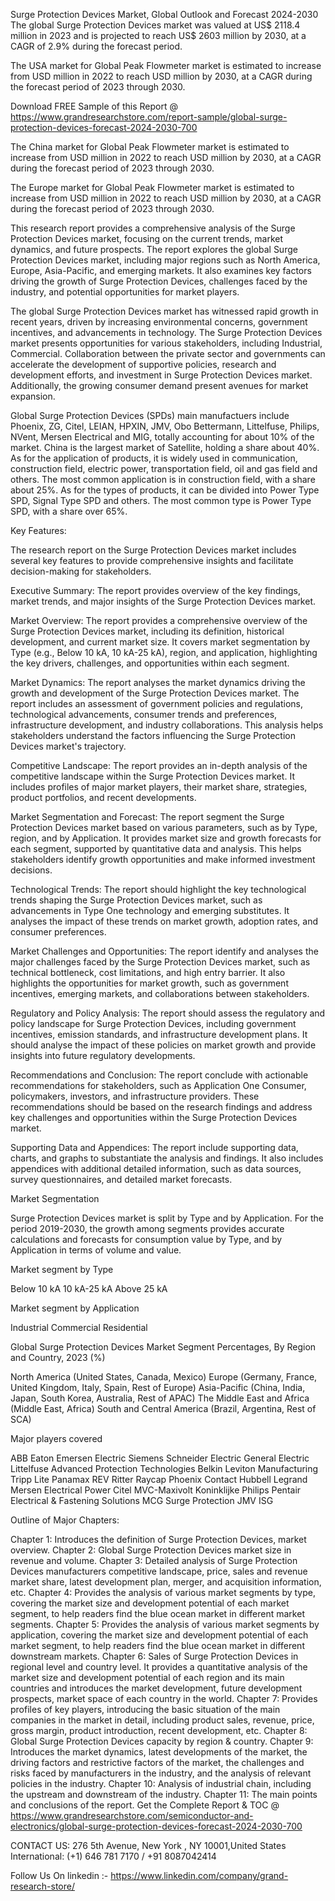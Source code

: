 Surge Protection Devices Market, Global Outlook and Forecast 2024-2030
The global Surge Protection Devices market was valued at US$ 2118.4 million in 2023 and is projected to reach US$ 2603 million by 2030, at a CAGR of 2.9% during the forecast period.

The USA market for Global Peak Flowmeter market is estimated to increase from USD million in 2022 to reach USD million by 2030, at a CAGR during the forecast period of 2023 through 2030.

Download FREE Sample of this Report @ https://www.grandresearchstore.com/report-sample/global-surge-protection-devices-forecast-2024-2030-700

The China market for Global Peak Flowmeter market is estimated to increase from USD million in 2022 to reach USD million by 2030, at a CAGR during the forecast period of 2023 through 2030.

The Europe market for Global Peak Flowmeter market is estimated to increase from USD million in 2022 to reach USD million by 2030, at a CAGR during the forecast period of 2023 through 2030.

This research report provides a comprehensive analysis of the Surge Protection Devices market, focusing on the current trends, market dynamics, and future prospects. The report explores the global Surge Protection Devices market, including major regions such as North America, Europe, Asia-Pacific, and emerging markets. It also examines key factors driving the growth of Surge Protection Devices, challenges faced by the industry, and potential opportunities for market players.

The global Surge Protection Devices market has witnessed rapid growth in recent years, driven by increasing environmental concerns, government incentives, and advancements in technology. The Surge Protection Devices market presents opportunities for various stakeholders, including Industrial, Commercial. Collaboration between the private sector and governments can accelerate the development of supportive policies, research and development efforts, and investment in Surge Protection Devices market. Additionally, the growing consumer demand present avenues for market expansion.

Global Surge Protection Devices (SPDs) main manufactuers include Phoenix, ZG, Citel, LEIAN, HPXIN, JMV, Obo Bettermann, Littelfuse, Philips, NVent, Mersen Electrical and MIG, totally accounting for about 10% of the market. China is the largest market of Satellite, holding a share about 40%. As for the application of products, it is widely used in communication, construction field, electric power, transportation field, oil and gas field and others. The most common application is in construction field, with a share about 25%. As for the types of products, it can be divided into Power Type SPD, Signal Type SPD and others. The most common type is Power Type SPD, with a share over 65%.

Key Features:

The research report on the Surge Protection Devices market includes several key features to provide comprehensive insights and facilitate decision-making for stakeholders.

Executive Summary: The report provides overview of the key findings, market trends, and major insights of the Surge Protection Devices market.

Market Overview: The report provides a comprehensive overview of the Surge Protection Devices market, including its definition, historical development, and current market size. It covers market segmentation by Type (e.g., Below 10 kA, 10 kA-25 kA), region, and application, highlighting the key drivers, challenges, and opportunities within each segment.

Market Dynamics: The report analyses the market dynamics driving the growth and development of the Surge Protection Devices market. The report includes an assessment of government policies and regulations, technological advancements, consumer trends and preferences, infrastructure development, and industry collaborations. This analysis helps stakeholders understand the factors influencing the Surge Protection Devices market's trajectory.

Competitive Landscape: The report provides an in-depth analysis of the competitive landscape within the Surge Protection Devices market. It includes profiles of major market players, their market share, strategies, product portfolios, and recent developments.

Market Segmentation and Forecast: The report segment the Surge Protection Devices market based on various parameters, such as by Type, region, and by Application. It provides market size and growth forecasts for each segment, supported by quantitative data and analysis. This helps stakeholders identify growth opportunities and make informed investment decisions.

Technological Trends: The report should highlight the key technological trends shaping the Surge Protection Devices market, such as advancements in Type One technology and emerging substitutes. It analyses the impact of these trends on market growth, adoption rates, and consumer preferences.

Market Challenges and Opportunities: The report identify and analyses the major challenges faced by the Surge Protection Devices market, such as technical bottleneck, cost limitations, and high entry barrier. It also highlights the opportunities for market growth, such as government incentives, emerging markets, and collaborations between stakeholders.

Regulatory and Policy Analysis: The report should assess the regulatory and policy landscape for Surge Protection Devices, including government incentives, emission standards, and infrastructure development plans. It should analyse the impact of these policies on market growth and provide insights into future regulatory developments.

Recommendations and Conclusion: The report conclude with actionable recommendations for stakeholders, such as Application One Consumer, policymakers, investors, and infrastructure providers. These recommendations should be based on the research findings and address key challenges and opportunities within the Surge Protection Devices market.

Supporting Data and Appendices: The report include supporting data, charts, and graphs to substantiate the analysis and findings. It also includes appendices with additional detailed information, such as data sources, survey questionnaires, and detailed market forecasts.

Market Segmentation

Surge Protection Devices market is split by Type and by Application. For the period 2019-2030, the growth among segments provides accurate calculations and forecasts for consumption value by Type, and by Application in terms of volume and value.

Market segment by Type

Below 10 kA
10 kA-25 kA
Above 25 kA

Market segment by Application

Industrial
Commercial
Residential

Global Surge Protection Devices Market Segment Percentages, By Region and Country, 2023 (%)

North America (United States, Canada, Mexico)
Europe (Germany, France, United Kingdom, Italy, Spain, Rest of Europe)
Asia-Pacific (China, India, Japan, South Korea, Australia, Rest of APAC)
The Middle East and Africa (Middle East, Africa)
South and Central America (Brazil, Argentina, Rest of SCA)

Major players covered

ABB
Eaton
Emersen Electric
Siemens
Schneider Electric
General Electric
Littelfuse
Advanced Protection Technologies
Belkin
Leviton Manufacturing
Tripp Lite
Panamax
REV Ritter
Raycap
Phoenix Contact
Hubbell
Legrand
Mersen Electrical Power
Citel
MVC-Maxivolt
Koninklijke Philips
Pentair Electrical & Fastening Solutions
MCG Surge Protection
JMV
ISG

Outline of Major Chapters:

Chapter 1: Introduces the definition of Surge Protection Devices, market overview.
Chapter 2: Global Surge Protection Devices market size in revenue and volume.
Chapter 3: Detailed analysis of Surge Protection Devices manufacturers competitive landscape, price, sales and revenue market share, latest development plan, merger, and acquisition information, etc.
Chapter 4: Provides the analysis of various market segments by type, covering the market size and development potential of each market segment, to help readers find the blue ocean market in different market segments.
Chapter 5: Provides the analysis of various market segments by application, covering the market size and development potential of each market segment, to help readers find the blue ocean market in different downstream markets.
Chapter 6: Sales of Surge Protection Devices in regional level and country level. It provides a quantitative analysis of the market size and development potential of each region and its main countries and introduces the market development, future development prospects, market space of each country in the world.
Chapter 7: Provides profiles of key players, introducing the basic situation of the main companies in the market in detail, including product sales, revenue, price, gross margin, product introduction, recent development, etc.
Chapter 8: Global Surge Protection Devices capacity by region & country.
Chapter 9: Introduces the market dynamics, latest developments of the market, the driving factors and restrictive factors of the market, the challenges and risks faced by manufacturers in the industry, and the analysis of relevant policies in the industry.
Chapter 10: Analysis of industrial chain, including the upstream and downstream of the industry.
Chapter 11: The main points and conclusions of the report.
Get the Complete Report & TOC @ https://www.grandresearchstore.com/semiconductor-and-electronics/global-surge-protection-devices-forecast-2024-2030-700

CONTACT US:
276 5th Avenue, New York , NY 10001,United States
International: (+1) 646 781 7170 / +91 8087042414

Follow Us On linkedin :- https://www.linkedin.com/company/grand-research-store/
